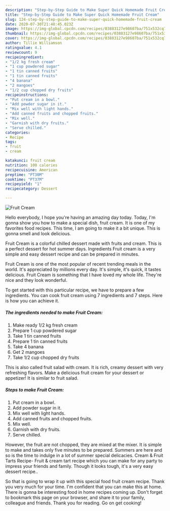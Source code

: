 ```yaml
---
description: "Step-by-Step Guide to Make Super Quick Homemade Fruit Cream"
title: "Step-by-Step Guide to Make Super Quick Homemade Fruit Cream"
slug: 124-step-by-step-guide-to-make-super-quick-homemade-fruit-cream
date: 2020-07-30T21:48:45.023Z
image: https://img-global.cpcdn.com/recipes/03883127e98607ba/751x532cq70/fruit-cream-recipe-main-photo.jpg
thumbnail: https://img-global.cpcdn.com/recipes/03883127e98607ba/751x532cq70/fruit-cream-recipe-main-photo.jpg
cover: https://img-global.cpcdn.com/recipes/03883127e98607ba/751x532cq70/fruit-cream-recipe-main-photo.jpg
author: Tillie Williamson
ratingvalue: 4.1
reviewcount: 9
recipeingredient:
- "1/2 kg fresh cream"
- "1 cup powdered sugar"
- "1 tin canned fruits"
- "1 tin canned fruits"
- "4 banana"
- "2 mangoes"
- "1/2 cup chopped dry fruits"
recipeinstructions:
- "Put cream in a bowl."
- "Add powder sugar in it."
- "Mix well with light hands."
- "Add canned fruits and chopped fruits."
- "Mix well."
- "Garnish with dry fruits."
- "Serve chilled."
categories:
- Recipe
tags:
- fruit
- cream

katakunci: fruit cream 
nutrition: 100 calories
recipecuisine: American
preptime: "PT30M"
cooktime: "PT37M"
recipeyield: "1"
recipecategory: Dessert

---
```



![Fruit Cream](https://img-global.cpcdn.com/recipes/03883127e98607ba/751x532cq70/fruit-cream-recipe-main-photo.jpg)

Hello everybody, I hope you're having an amazing day today. Today, I'm gonna show you how to make a special dish, fruit cream. It is one of my favorites food recipes. This time, I am going to make it a bit unique. This is gonna smell and look delicious.

Fruit Cream is a colorful chilled dessert made with fruits and cream. This is a perfect dessert for hot summer days. Ingredients Fruit cream is a very simple and easy dessert recipe and can be prepared in minutes.

Fruit Cream is one of the most popular of recent trending meals in the world. It's appreciated by millions every day. It's simple, it's quick, it tastes delicious. Fruit Cream is something that I have loved my whole life. They're nice and they look wonderful.


To get started with this particular recipe, we have to prepare a few ingredients. You can cook fruit cream using 7 ingredients and 7 steps. Here is how you can achieve it.

<!--inarticleads1-->

##### The ingredients needed to make Fruit Cream:

1. Make ready 1/2 kg fresh cream
1. Prepare 1 cup powdered sugar
1. Take 1 tin canned fruits
1. Prepare 1 tin canned fruits
1. Take 4 banana
1. Get 2 mangoes
1. Take 1/2 cup chopped dry fruits


This is also called fruit salad with cream. It is rich, creamy dessert with very refreshing flavors. Make a delicious fruit cream for your dessert or appetizer! It is similar to fruit salad. 

<!--inarticleads2-->

##### Steps to make Fruit Cream:

1. Put cream in a bowl.
1. Add powder sugar in it.
1. Mix well with light hands.
1. Add canned fruits and chopped fruits.
1. Mix well.
1. Garnish with dry fruits.
1. Serve chilled.


However, the fruit are not chopped, they are mixed at the mixer. It is simple to make and takes only five minutes to be prepared. Summers are here and so is the time to indulge in a lot of summer special delicacies. Cream &amp; Fruit Tarts Recipe- Fruit &amp; cream tart recipe which you can make for any party to impress your friends and family. Though it looks tough, it&#39;s a very easy dessert recipe.. 

So that is going to wrap it up with this special food fruit cream recipe. Thank you very much for your time. I'm confident that you can make this at home. There is gonna be interesting food in home recipes coming up. Don't forget to bookmark this page on your browser, and share it to your family, colleague and friends. Thank you for reading. Go on get cooking!

